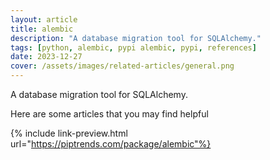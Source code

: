 ```yaml
---
layout: article
title: alembic
description: "A database migration tool for SQLAlchemy."
tags: [python, alembic, pypi alembic, pypi, references]
date: 2023-12-27
cover: /assets/images/related-articles/general.png
---
```


A database migration tool for SQLAlchemy.

Here are some articles that you may find helpful

{% include link-preview.html url="https://piptrends.com/package/alembic"%}